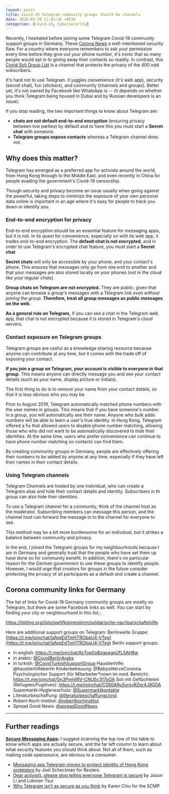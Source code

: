 ```yaml
---
layout: posts
title: Covid-19 Telegram community groups should be channels
date: 2020-03-29 21:03:36 +0530
categories: [Covid-19, Cybersecurity]
---
```


Recently, I hesitated before joining some Telegram Covid-19 community support groups in Germany. These [Corona News](https://t.me/joinchat/Kqtla1CfK_0BlAGeFysrzQ) a well-intentioned security flaw. For a country where everyone remembers to ask your permission every time before they give out your phone number, it's ironic that so many people would opt in to giving away their contacts so readily. In contrast, this [Covid Soli Group List](https://t.me/covidsoliberlinlist) is a channel that protects the privacy of the 400 odd subscribers.

It's hard not to use Telegram. It juggles convenience (it's web app), security (secret chat), fun (stickers), and community (channels and groups). Better yet, it's not owned by Facebook like WhatsApp is -- (it depends on whether you think Telegram being housed in Dubai and by Russian developers is an issue). 

If you stop reading, the two important things to know about Telegram are:
 - **chats are not default end-to-end encryption** (ensuring privacy between tow parties) by default and to have this you must start a **Secret chat** with someone.
 - **Telegram groups expose contacts** whereas a Telegram channel does not.

## Why does this matter?
Telegram has emerged as a preferred app for activists around the world, from Hong Kong through to the Middle East, and even recently in China for people evading the government's Covid-19 censorship.

Though security and privacy become an issue usually when going against the powerful, taking steps to minimize the exposure of your own personal data online is important in an age where it's easy for people to track you down or identify you.

### End-to-end encryption for privacy
End-to-end encryption should be an essential feature for messaging apps, but it is not. In its quest for convenience, especially on with its web app, it trades end-to-end encryption. The **default chat is not encrypted**, and in order to use Telegram's encrypted chat feature, you must start a **Secret chat**. 

**Secret chats** will only be accessible by your phone, and your contact's phone. This ensures that messages only go from one end to another and that your messages are also stored locally on your phones (not in the cloud like your regular chats). 

**Group chats on Telegram are not encrypted.** They are public, given that anyone can browse a group's messages with a Telegram link *even without joining the group*. **Therefore, treat all group messages as public messages on the web.**

**As a general rule on Telegram,** if you can see a chat in the Telegram web app, that chat is not encrypted because it is stored in Telegram's cloud servers.

### Contact exposure on Telegram groups

Telegram groups are useful as a knowledge sharing resource because anyone can contribute at any time, but it comes with the trade off of exposing your contact.

**If you join a group on Telegram, your account is visible to everyone in that group.** This means anyone can directly message you and see your contact details (such as your name, display picture or initials).

The first thing to do is to remove your name from your contact details, so that it is less obvious who you may be. 

Prior to August 2019, Telegram automatically matched phone numbers with the user names in groups. This means that if you have someone's number in a group, you will automatically see their name. Anyone who bulk adds numbers will be able to learn a user's true identity. In Hong Kong, Telegram offered a fix that allowed users to disable phone number matching, allowing those who who did not want to be automatically discovered to hide their identities. At the same time, users who prefer convenience can continue to have phone number matching so contacts can find them. 

By creating community groups in Germany, people are effectively offering their numbers to be added by anyone at any time, especially if they have left their names in their contact details.

### Using Telegram channels
Telegram Channels are hosted by one individual, who can create a Telegram alias and hide their contact details and identity. Subscribers in th group can also hide their identities. 

To use a Telegram channel for a community, think of the channel host as the moderator. Subscribing members can message this person, and the channel host can forward the message in to the channel for everyone to see.

This method may be a bit more burdensome for an individual, but it strikes a balance between community and privacy.



In the end, I joined the Telegram groups for my neighbourhoods because I am in Germany and generally trust that the people who have set them up have done so for community benefit. In addition, there's no particular reason for the German government to use these groups to identify people. However, I would urge that creators for groups in the future consider protecting the privacy of all participants as a default and create a channel.

## Corona community links for Germany
The list of links for Covid-19 Germany community groups are mostly on Telegram, but there are some Facebook links as well. You can start by finding your city or neighbourhood in this list,:

https://listling.org/lists/pwfjfkpjmesjjinm/solidarische-nachbarschaftshilfe

Here are additional support groups on Telegram:
 Berlinweite Gruppe: [https://t.me/joinchat/IafppEdTmHTRObqU4-VTeg](https://t.me/joinchat/IafppEdTmHTRObqU4-VTeg)
 Berlin support groups:
 - in english: https://t.me/joinchat/KcTop0oBzgpagpUfL5AH8w
 - in arabic: [@CovidBerlinArabs](https://web.telegram.org/#/im?p=@CovidBerlinArabs)
 - in turkish: [@CovidTurkishSupportGroup](https://web.telegram.org/#/im?p=@CovidTurkishSupportGroup)
Haustierhilfe: @haustierhilfeberlin
Kinderbetreuung: @BabysittervsCoronna
Psychologischer Support (für Mitarbeiter*innen im med. Bereich): https://t.me/joinchat/Gn3PmhllRV-CNU5c317pOA
Soli mit Geflüchteten (Refugees/Fugitives): https://t.me/joinchat/C0S0ARu5yrsvRZpr4J9GDA
Supermarkt-Hygieneschutz: [@Supermarktkontakte](https://web.telegram.org/#/im?p=@Supermarktkontakte)
- Literaturbeschaffung: [@literaturbeschaffungcovid](https://web.telegram.org/#/im?p=@literaturbeschaffungcovid)
- Robert-Koch-Institut: [@robertkochinstitut](https://web.telegram.org/#/im?p=@robertkochinstitut)
- Spread Good News: [@spreadGoodNews](https://web.telegram.org/#/im?p=@spreadGoodNews)

---

## Further readings
**[Secure Messaging Apps](www.securemessagingapps.com):** I suggest scanning the top row of the table to know which apps are actually secure, and the far left column to learn about what security features you should think about. Not all of them, such as making code opensource, are obvious to a consumer.
- [Messaging app Telegram moves to protect identity of Hong Kong protesters](https://www.reuters.com/article/us-hongkong-telegram-exclusive/exclusive-messaging-app-telegram-moves-to-protect-identity-of-hong-kong-protesters-idUSKCN1VK2NI) by Joel Schectman for Reuters
- [Dear activists, please stop telling everyone Telegram is secure](https://88-bar.com/2016/08/dear-activists-please-stop-telling-everyone-telegram-is-secure/) by Jason Li and Lokman Tsui
- [Why Telegram isn’t as secure as you think](https://www.abacusnews.com/digital-life/why-telegram-isnt-secure-you-think/article/3014398) by Karen Chiu for the SCMP
